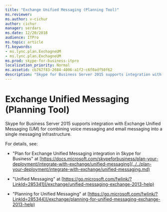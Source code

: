 ```yaml
---
title: "Exchange Unified Messaging (Planning Tool)"
ms.reviewer: 
ms.author: v-cichur
author: cichur
manager: serdars
ms.date: 12/20/2018
audience: ITPro
ms.topic: article
f1.keywords:
- ms.lync.plan.ExchagneUM
- ms.lync.plan.ExchagneUM
ms.prod: skype-for-business-itpro
localization_priority: Normal
ms.assetid: cb767f83-2684-4006-a1f2-c6f0adf50f62
description: "Skype for Business Server 2015 supports integration with Exchange Unified Messaging (UM) for combining voice messaging and email messaging into a single messaging infrastructure."
---
```


# Exchange Unified Messaging (Planning Tool)

Skype for Business Server 2015 supports integration with Exchange Unified Messaging (UM) for combining voice messaging and email messaging into a single messaging infrastructure.

For details, see:
  
- "Plan for Exchange Unified Messaging integration in Skype for Business" at [https://docs.microsoft.com/skypeforbusiness/plan-your-deployment/integrate-with-exchange/unified-messaging](../../plan-your-deployment/integrate-with-exchange/unified-messaging.md)
    
- "Unified Messaging" at [https://go.microsoft.com/fwlink/?LinkId=285341](/exchange/unified-messaging-exchange-2013-help)
    
- "Planning for Unified Messaging" at [https://go.microsoft.com/fwlink/?LinkId=285344](/exchange/planning-for-unified-messaging-exchange-2013-help)
